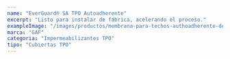 ```yaml
---
name: "EverGuard® SA TPO Autoadherente"
excerpt: "Listo para instalar de fábrica, acelerando el proceso."
exampleImage: "/images/productos/membrana-para-techos-authoadherente-de-tpo-everguard.webp"
marca: "GAF"
categoria: "Impermeabilizantes TPO"
tipo: "Cubiertas TPO"
---
```

